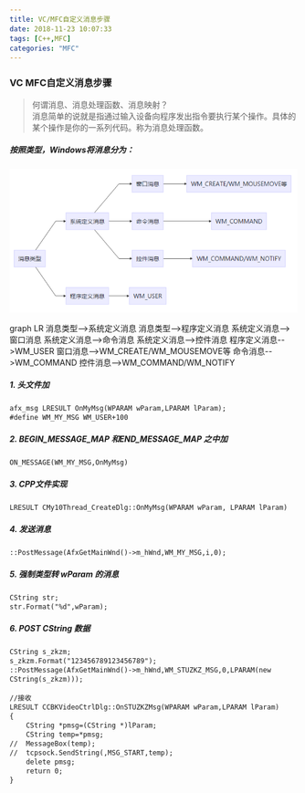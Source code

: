 ```yaml
---
title: VC/MFC自定义消息步骤
date: 2018-11-23 10:07:33
tags: [C++,MFC] 
categories: "MFC"
---
```

### VC MFC自定义消息步骤
> 何谓消息、消息处理函数、消息映射？   
> 消息简单的说就是指通过输入设备向程序发出指令要执行某个操作。具体的某个操作是你的一系列代码。称为消息处理函数。
##### 按照类型，Windows将消息分为：
![图片测试](VC-MFC自定义消息步骤/pic.png)
<!-- more -->
graph LR
消息类型-->系统定义消息
消息类型-->程序定义消息
系统定义消息-->窗口消息
系统定义消息-->命令消息
系统定义消息-->控件消息
程序定义消息-->WM_USER
窗口消息-->WM_CREATE/WM_MOUSEMOVE等
命令消息-->WM_COMMAND
控件消息-->WM_COMMAND/WM_NOTIFY

##### 1. 头文件加
```
afx_msg LRESULT OnMyMsg(WPARAM wParam,LPARAM lParam);
#define WM_MY_MSG WM_USER+100
```

##### 2. BEGIN_MESSAGE_MAP 和END_MESSAGE_MAP 之中加
```
ON_MESSAGE(WM_MY_MSG,OnMyMsg)
```

##### 3. CPP文件实现
```
LRESULT CMy10Thread_CreateDlg::OnMyMsg(WPARAM wParam, LPARAM lParam)
```

##### 4. 发送消息
```
::PostMessage(AfxGetMainWnd()->m_hWnd,WM_MY_MSG,i,0);
```

##### 5. 强制类型转 wParam 的消息
```
CString str;  
str.Format("%d",wParam);
```

##### 6. POST CString 数据
```
CString s_zkzm;
s_zkzm.Format("123456789123456789");
::PostMessage(AfxGetMainWnd()->m_hWnd,WM_STUZKZ_MSG,0,LPARAM(new CString(s_zkzm)));

//接收
LRESULT CCBKVideoCtrlDlg::OnSTUZKZMsg(WPARAM wParam,LPARAM lParam)
{
	CString *pmsg=(CString *)lParam;
	CString temp=*pmsg;
//	MessageBox(temp);
//	tcpsock.SendString(,MSG_START,temp);
	delete pmsg;
	return 0;
}
```

